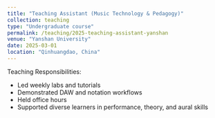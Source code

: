 ```yaml
---
title: "Teaching Assistant (Music Technology & Pedagogy)"
collection: teaching
type: "Undergraduate course"
permalink: /teaching/2025-teaching-assistant-yanshan
venue: "Yanshan University"
date: 2025-03-01
location: "Qinhuangdao, China"
---
```


Teaching Responsibilities:
- Led weekly labs and tutorials
- Demonstrated DAW and notation workflows
- Held office hours
- Supported diverse learners in performance, theory, and aural skills

